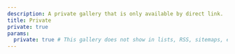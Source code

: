 ```yaml
---
description: A private gallery that is only available by direct link.
title: Private
private: true
params:
  private: true # This gallery does not show in lists, RSS, sitemaps, etc. On list pages, use cascade to hide descendants.
---
```

